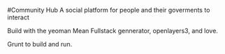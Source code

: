 #Community Hub
A social platform for people and their goverments to interact

Build with the yeoman Mean Fullstack gennerator, openlayers3, and love. 

Grunt to build and run. 



